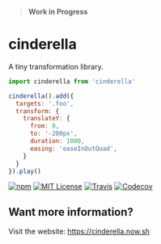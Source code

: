 > __Work in Progress__

# cinderella

A tiny transformation library.

```javascript
import cinderella from 'cinderella'

cinderella().add({
  targets: '.foo',
  transform: {
    translateY: {
      from: 0,
      to: '-200px',
      duration: 1000,
      easing: 'easeInOutQuad',
    }
  }
}).play()
```

[![npm](https://img.shields.io/npm/v/cinderella.svg?style=flat-square)](http://npm.im/cinderella)
[![MIT License](https://img.shields.io/npm/l/cinderella.svg?style=flat-square)](http://opensource.org/licenses/MIT)
[![Travis](https://img.shields.io/travis/ctrlplusb/cinderella.svg?style=flat-square)](https://travis-ci.org/ctrlplusb/cinderella)
[![Codecov](https://img.shields.io/codecov/c/github/ctrlplusb/cinderella.svg?style=flat-square)](https://codecov.io/github/ctrlplusb/cinderella)

## Want more information?

Visit the website: https://cinderella.now.sh